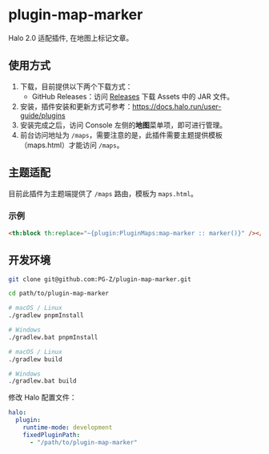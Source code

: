 # plugin-map-marker

Halo 2.0 适配插件, 在地图上标记文章。

## 使用方式

1. 下载，目前提供以下两个下载方式：
    - GitHub Releases：访问 [Releases](https://github.com/PG-Z/plugin-map-marker/releases) 下载 Assets 中的 JAR 文件。
2. 安装，插件安装和更新方式可参考：<https://docs.halo.run/user-guide/plugins>
3. 安装完成之后，访问 Console 左侧的**地图**菜单项，即可进行管理。
4. 前台访问地址为 `/maps`，需要注意的是，此插件需要主题提供模板（maps.html）才能访问 `/maps`。

## 主题适配

目前此插件为主题端提供了 `/maps` 路由，模板为 `maps.html`。

### 示例

```html
<th:block th:replace="~{plugin:PluginMaps:map-marker :: marker()}" /></th:block>
```

## 开发环境

```bash
git clone git@github.com:PG-Z/plugin-map-marker.git
```

```bash
cd path/to/plugin-map-marker
```

```bash
# macOS / Linux
./gradlew pnpmInstall

# Windows
./gradlew.bat pnpmInstall
```

```bash
# macOS / Linux
./gradlew build

# Windows
./gradlew.bat build
```

修改 Halo 配置文件：

```yaml
halo:
  plugin:
    runtime-mode: development
    fixedPluginPath:
      - "/path/to/plugin-map-marker"
```
